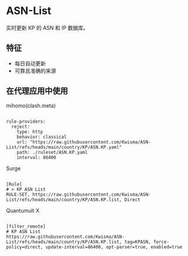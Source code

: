 
# ASN-List

实时更新 KP 的 ASN 和 IP 数据库。

## 特征

- 每日自动更新
- 可靠且准确的来源

## 在代理应用中使用

mihomo(clash.meta)

<pre><code class="language-javascript">
rule-providers:
  reject:
    type: http
    behavior: classical
    url: "https://raw.githubusercontent.com/Kwisma/ASN-List/refs/heads/main/country/KP/ASN.KP.yaml"
    path: ./ruleset/ASN.KP.yaml
    interval: 86400
</code></pre>

Surge

<pre><code class="language-javascript">
[Rule]
# > KP ASN List
RULE-SET, https://raw.githubusercontent.com/Kwisma/ASN-List/refs/heads/main/country/KP/ASN.KP.list, Direct
</code></pre>

Quantumult X

<pre><code class="language-javascript">
[filter_remote]
# KP ASN List
https://raw.githubusercontent.com/Kwisma/ASN-List/refs/heads/main/country/KP/ASN.KP.list, tag=KPASN, force-policy=direct, update-interval=86400, opt-parser=true, enabled=true
</code></pre>
